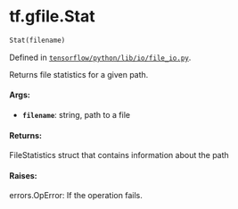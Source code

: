 <div itemscope itemtype="http://developers.google.com/ReferenceObject">
<meta itemprop="name" content="tf.gfile.Stat" />
</div>

# tf.gfile.Stat

``` python
Stat(filename)
```



Defined in [`tensorflow/python/lib/io/file_io.py`](https://www.tensorflow.org/code/tensorflow/python/lib/io/file_io.py).

Returns file statistics for a given path.

#### Args:

* <b>`filename`</b>: string, path to a file


#### Returns:

  FileStatistics struct that contains information about the path


#### Raises:

  errors.OpError: If the operation fails.
